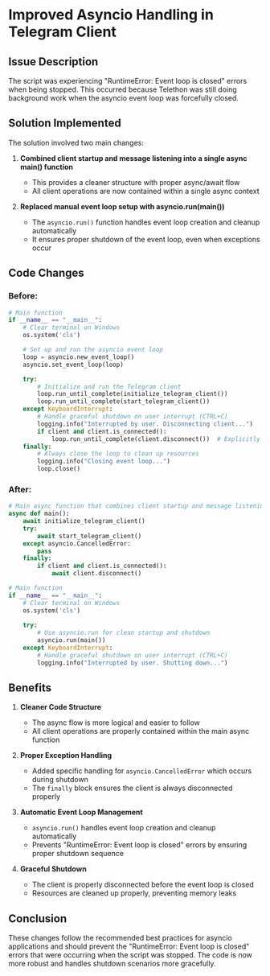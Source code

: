 # Improved Asyncio Handling in Telegram Client

## Issue Description

The script was experiencing "RuntimeError: Event loop is closed" errors when being stopped. This occurred because Telethon was still doing background work when the asyncio event loop was forcefully closed.

## Solution Implemented

The solution involved two main changes:

1. **Combined client startup and message listening into a single async main() function**
   - This provides a cleaner structure with proper async/await flow
   - All client operations are now contained within a single async context

2. **Replaced manual event loop setup with asyncio.run(main())**
   - The `asyncio.run()` function handles event loop creation and cleanup automatically
   - It ensures proper shutdown of the event loop, even when exceptions occur

## Code Changes

### Before:

```python
# Main function
if __name__ == "__main__":
    # Clear terminal on Windows
    os.system('cls')

    # Set up and run the asyncio event loop
    loop = asyncio.new_event_loop()
    asyncio.set_event_loop(loop)

    try:
        # Initialize and run the Telegram client
        loop.run_until_complete(initialize_telegram_client())
        loop.run_until_complete(start_telegram_client())
    except KeyboardInterrupt:
        # Handle graceful shutdown on user interrupt (CTRL+C)
        logging.info("Interrupted by user. Disconnecting client...")
        if client and client.is_connected():
            loop.run_until_complete(client.disconnect())  # Explicitly disconnect
    finally:
        # Always close the loop to clean up resources
        logging.info("Closing event loop...")
        loop.close()
```

### After:

```python
# Main async function that combines client startup and message listening
async def main():
    await initialize_telegram_client()
    try:
        await start_telegram_client()
    except asyncio.CancelledError:
        pass
    finally:
        if client and client.is_connected():
            await client.disconnect()

# Main function
if __name__ == "__main__":
    # Clear terminal on Windows
    os.system('cls')
    
    try:
        # Use asyncio.run for clean startup and shutdown
        asyncio.run(main())
    except KeyboardInterrupt:
        # Handle graceful shutdown on user interrupt (CTRL+C)
        logging.info("Interrupted by user. Shutting down...")
```

## Benefits

1. **Cleaner Code Structure**
   - The async flow is more logical and easier to follow
   - All client operations are properly contained within the main async function

2. **Proper Exception Handling**
   - Added specific handling for `asyncio.CancelledError` which occurs during shutdown
   - The `finally` block ensures the client is always disconnected properly

3. **Automatic Event Loop Management**
   - `asyncio.run()` handles event loop creation and cleanup automatically
   - Prevents "RuntimeError: Event loop is closed" errors by ensuring proper shutdown sequence

4. **Graceful Shutdown**
   - The client is properly disconnected before the event loop is closed
   - Resources are cleaned up properly, preventing memory leaks

## Conclusion

These changes follow the recommended best practices for asyncio applications and should prevent the "RuntimeError: Event loop is closed" errors that were occurring when the script was stopped. The code is now more robust and handles shutdown scenarios more gracefully.

